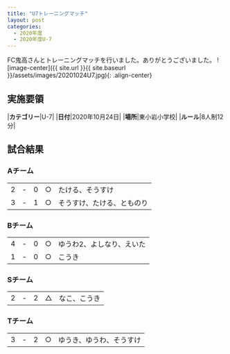 ```yaml
---
title: "U7トレーニングマッチ"
layout: post
categories:
  - 2020年度
  - 2020年度U-7
---
```


FC鬼高さんとトレーニングマッチを行いました。ありがとうございました。
![image-center]({{ site.url }}{{ site.baseurl }}/assets/images/20201024U7.jpg){: .align-center}

## 実施要領

|**カテゴリー**|U-7|
|**日付**|2020年10月24日|
|**場所**|東小岩小学校|
|**ルール**|8人制12分|

## 試合結果

### Aチーム

|    |   |    |         |    |
|:--:|:-:|:--:|:--:|:--------|
|    2| - |   0|○|たける、そうすけ|
|    3| - |   1|○|そうすけ、たける、とものり|

### Bチーム

|    |   |    |         |    |
|:--:|:-:|:--:|:--:|:--------|
|    4| - |   0|○|ゆうわ2、よしなり、えいた|
|    1| - |   0|○|こうき|

### Sチーム

|    |   |    |         |    |
|:--:|:-:|:--:|:--:|:--------|
|    2| - |   2|△|なこ、こうき|

### Tチーム

|    |   |    |         |    |
|:--:|:-:|:--:|:--:|:--------|
|    3| - |   2|○|ゆうき、ゆうわ、そうすけ|

